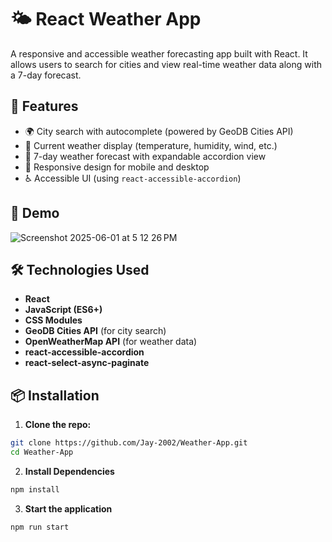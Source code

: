 # 🌤️ React Weather App

A responsive and accessible weather forecasting app built with React. It allows users to search for cities and view real-time weather data along with a 7-day forecast.

## 🔧 Features

- 🌍 City search with autocomplete (powered by GeoDB Cities API)
- 📍 Current weather display (temperature, humidity, wind, etc.)
- 📅 7-day weather forecast with expandable accordion view
- 📲 Responsive design for mobile and desktop
- ♿ Accessible UI (using `react-accessible-accordion`)

## 🚀 Demo

![Screenshot 2025-06-01 at 5 12 26 PM](https://github.com/user-attachments/assets/1d8c681b-2761-4d39-a396-2002f714b174)


## 🛠️ Technologies Used

- **React**
- **JavaScript (ES6+)**
- **CSS Modules**
- **GeoDB Cities API** (for city search)
- **OpenWeatherMap API** (for weather data)
- **react-accessible-accordion**
- **react-select-async-paginate**

## 📦 Installation

1. **Clone the repo:**

```bash
git clone https://github.com/Jay-2002/Weather-App.git
cd Weather-App
```

2. **Install Dependencies**

```bash
npm install
```

3. **Start the application**

```bash
npm run start
```
